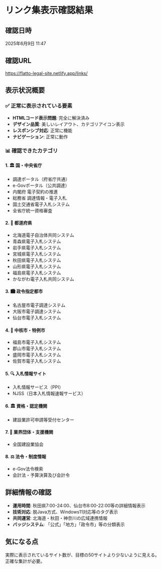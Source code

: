 # リンク集表示確認結果

## 確認日時
2025年6月9日 11:47

## 確認URL
https://flatto-legal-site.netlify.app/links/

## 表示状況概要

### ✅ 正常に表示されている要素
- **HTMLコード表示問題**: 完全に解決済み
- **デザイン品質**: 美しいレイアウト、カテゴリアイコン表示
- **レスポンシブ対応**: 正常に機能
- **ナビゲーション**: 正常に動作

### 📊 確認できたカテゴリ

#### 1. 🏛️ 国・中央省庁
- 調達ポータル（府省庁共通）
- e-Govポータル（公共調達）
- 内閣府 電子契約の推進
- 総務省 調達情報・電子入札
- 国土交通省電子入札システム
- 全省庁統一資格審査

#### 2. 📍 都道府県
- 北海道電子自治体共同システム
- 青森県電子入札システム
- 岩手県電子入札システム
- 宮城県電子入札システム
- 秋田県電子入札システム
- 山形県電子入札システム
- 福島県電子入札システム
- かながわ電子入札共同システム

#### 3. 🏙️ 政令指定都市
- 名古屋市電子調達システム
- 大阪市電子調達システム
- 仙台市電子入札システム

#### 4. 🏢 中核市・特例市
- 福島市電子入札システム
- 郡山市電子入札システム
- 盛岡市電子入札システム
- 佐賀市電子入札システム

#### 5. 🔍 入札情報サイト
- 入札情報サービス（PPI）
- NJSS（日本入札情報速報サービス）

#### 6. 🏛️ 資格・認定機関
- 建設業許可申請等受付センター

#### 7. 🤝 業界団体・支援機関
- 全国建設業協会

#### 8. ⚖️ 法令・制度情報
- e-Gov法令検索
- 会計法・予算決算及び会計令

## 詳細情報の確認
- **運用時間**: 秋田県7:00-24:00、仙台市8:00-22:00等の詳細情報表示
- **技術対応**: 脱Java方式、Windows11対応等のタグ表示
- **共同運営**: 北海道・秋田・神奈川の広域連携情報
- **バッジシステム**: 「公式」「地方」「政令市」等の分類表示

## 気になる点
実際に表示されているサイト数が、目標の50サイトより少ないように見える。正確な集計が必要。

